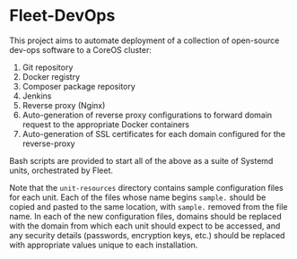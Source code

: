 # Fleet-DevOps

This project aims to automate deployment of a collection of open-source dev-ops software to a CoreOS cluster:

1. Git repository
2. Docker registry
3. Composer package repository
4. Jenkins
5. Reverse proxy (Nginx)
6. Auto-generation of reverse proxy configurations to forward domain request to the appropriate Docker containers
7. Auto-generation of SSL certificates for each domain configured for the reverse-proxy

Bash scripts are provided to start all of the above as a suite of Systemd units, orchestrated by Fleet.

Note that the `unit-resources` directory contains sample configuration files for each unit. Each of the files whose name begins `sample.` should be copied and pasted to the same location, with `sample.` removed from the file name. In each of the new configuration files, domains should be replaced with the domain from which each unit should expect to be accessed, and any security details (passwords, encryption keys, etc.) should be replaced with appropriate values unique to each installation.
